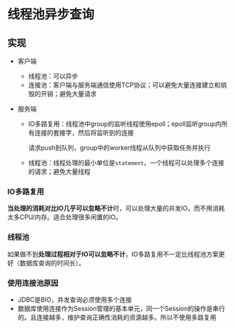 # 线程池异步查询

## 实现

- 客户端

    - 线程池：可以异步
    - 连接池：客户端与服务端通信使用TCP协议；可以避免大量连接建立和销毁的开销；避免大量请求

- 服务端

    - IO多路复用：线程池中group的监听线程使用epoll；epoll监听group内所有连接的套接字，然后将监听到的连接

         请求push到队列，group中的worker线程从队列中获取任务并执行

    - 线程池：线程处理的最小单位是`statement`，一个线程可以处理多个连接的请求；避免大量线程



### IO多路复用

**当处理的消耗对比IO几乎可以忽略不计**时，可以处理大量的并发IO，而不用消耗太多CPU/内存。适合处理很多闲置的IO。

### 线程池

如果做不到**处理过程相对于IO可以忽略不计**，IO多路复用不一定比线程池方案更好（数据库查询的时间长）。

### 使用连接池原因

- JDBC是BIO，并发查询必须使用多个连接
- 数据库使用连接作为Session管理的基本单元，同一个Session的操作是串行的。且连接越多，维护查询正确性消耗的资源越多。所以不使用多路复用